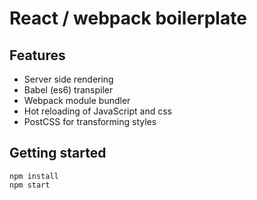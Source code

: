 # React / webpack boilerplate
## Features
- Server side rendering
- Babel (es6) transpiler
- Webpack module bundler
- Hot reloading of JavaScript and css
- PostCSS for transforming styles

## Getting started
```
npm install
npm start
```
